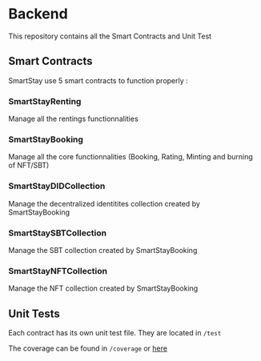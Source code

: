 # Backend

This repository contains all the Smart Contracts and Unit Test

## Smart Contracts

SmartStay use 5 smart contracts to function properly :

### SmartStayRenting

Manage all the rentings functionnalities

### SmartStayBooking

Manage all the core functionnalities (Booking, Rating, Minting and burning of NFT/SBT)

### SmartStayDIDCollection

Manage the decentralized identitites collection created by SmartStayBooking

### SmartStaySBTCollection

Manage the SBT collection created by SmartStayBooking

### SmartStayNFTCollection

Manage the NFT collection created by SmartStayBooking

## Unit Tests

Each contract has its own unit test file. They are located in `/test`

The coverage can be found in `/coverage` or [here](coverage/index.html)